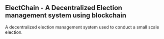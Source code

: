 ## ElectChain - A Decentralized Election management system using blockchain

A decentralized election management system used to conduct a small scale election.


